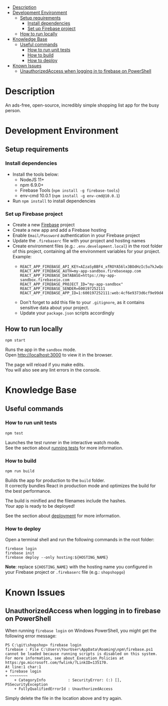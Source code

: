 - [Description](#description)
- [Development Environment](#development-environment)
  - [Setup requirements](#setup-requirements)
    - [Install dependencies](#install-dependencies)
    - [Set up Firebase project](#set-up-firebase-project)
  - [How to run locally](#how-to-run-locally)
- [Knowledge Base](#knowledge-base)
  - [Useful commands](#useful-commands)
    - [How to run unit tests](#how-to-run-unit-tests)
    - [How to build](#how-to-build)
    - [How to deploy](#how-to-deploy)
- [Known Issues](#known-issues)
  - [UnauthorizedAccess when logging in to firebase on PowerShell](#unauthorizedaccess-when-logging-in-to-firebase-on-powershell)
# Description

An ads-free, open-source, incredibly simple shopping list app for the busy person.

# Development Environment

## Setup requirements

### Install dependencies

- Install the tools below:
  - NodeJS 11+
  - npm 6.9.0+
  - Firebase Tools (`npm install -g firebase-tools`)
  - env-cmd 10.0.1 (`npm install -g env-cmd@10.0.1`)
- Run `npm install` to install dependencies

### Set up Firebase project

- Create a new [Firebase](https://console.firebase.google.com/) project
- Create a new app and add a Firebase hosting
- Enable `Email/Password` authentication in your Firebase project
- Update the `.firebaserc` file with your project and hosting names
- Create environment files (e.g.: `.env.development.local`) in the root folder of this project, containing all the environment variables for your project. Example:
    - ```properties
      REACT_APP_FIREBASE_API_KEY=AIzaSyBBF4_xfROYA56lx3BOdHzIc5u7kJwQoKI
      REACT_APP_FIREBASE_AUTH=my-app-sandbox.firebaseapp.com
      REACT_APP_FIREBASE_DATABASE=https://my-app-sandbox.firebaseio.com
      REACT_APP_FIREBASE_PROJECT_ID="my-app-sandbox"
      REACT_APP_FIREBASE_SENDER=600197252111
      REACT_APP_FIREBASE_APP_ID=1:600197252111:web:4cf6e9373d6cf9e99d4f7a
      ```
    - Don't forget to add this file to your `.gitignore`, as it contains sensitive data about your project.
    - Update your `package.json` scripts accordingly

## How to run locally
```
npm start
```

Runs the app in the `sandbox` mode.<br />
Open [http://localhost:3000](http://localhost:3000) to view it in the browser.

The page will reload if you make edits.<br />
You will also see any lint errors in the console.

# Knowledge Base

## Useful commands

### How to run unit tests
```
npm test
```

Launches the test runner in the interactive watch mode.<br />
See the section about [running tests](https://facebook.github.io/create-react-app/docs/running-tests) for more information.

### How to build
```
npm run build
```

Builds the app for production to the `build` folder.<br />
It correctly bundles React in production mode and optimizes the build for the best performance.

The build is minified and the filenames include the hashes.<br />
Your app is ready to be deployed!

See the section about [deployment](https://facebook.github.io/create-react-app/docs/deployment) for more information.

### How to deploy

Open a terminal shell and run the following commands in the root folder:

```
firebase login
firebase init
firebase deploy --only hosting:${HOSTING_NAME}
```

**Note**: replace `${HOSTING_NAME}` with the hosting name you configured in your Firebase project or `.firebaserc` file (e.g.: `shopshopgo`)

# Known Issues

## UnauthorizedAccess when logging in to firebase on PowerShell

When running `firebase login` on Windows PowerShell, you might get the following error message:

```
PS C:\git\shopshop> firebase login
firebase : File C:\Users\YourUser\AppData\Roaming\npm\firebase.ps1 cannot be loaded because running scripts is disabled on this system. For more information, see about_Execution_Policies at     
https:/go.microsoft.com/fwlink/?LinkID=135170.
At line:1 char:1
+ firebase login
+ ~~~~~~~~
    + CategoryInfo          : SecurityError: (:) [], PSSecurityException
    + FullyQualifiedErrorId : UnauthorizedAccess
```

Simply delete the file in the location above and try again.